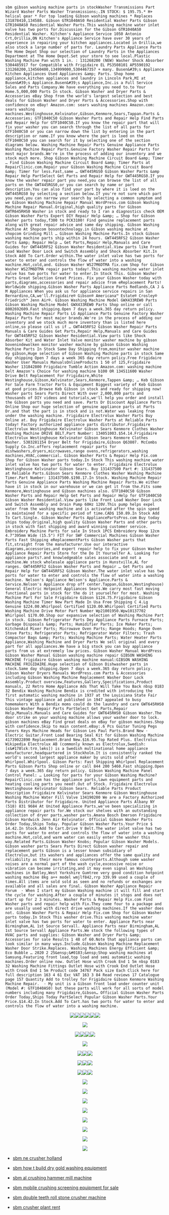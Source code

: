 ```
sbm gibson washing machine parts in stockWasher Transmissions Part Wizard Washer Parts Washer Transmissions;.IN STOCK: $ 195.75.* H+ helical gear * For top loading Gibson washing machines * Replaces 131878410,134588. Gibson GTR1040AS0 Residential Washer Parts Gibson GTR1040AS0 Residential Washer Parts.This washing machine water inlet valve has two ports for.Discussion for the Gibson GTR1040AS0 Residential Washer. Kitchen's Appliance Service 1050 Antonio Crt,Orillia,ON Kitchen's Appliance Service have over 30 years of experience in repairing your kitchen appliances.Located in Orillia,we also stock a large number of parts for. Laundry Parts Appliance Parts The Home Depot Shop our selection of Laundry Parts in the Appliances Department at The Home Depot.Set your store to see local.Plastic Washing Machine Pan with 1 in. : 131268200 (NEW) Washer Shock Absorber 5304485917 for Compatible with Frigidaire EL PS3508101 AP5590192 131268200,134560400,134999000,5304467357 + many. Busen&#39;s Appliance Kitchen Appliances Used Appliances &amp; Parts. Shop home appliance,kitchen appliances and laundry in Lincoln Park,MI at Busen&#39;s Appliance.Busen&#39;s Appliance,Inc.is a Full Service Sales and Parts Company.We have everything you need to.to Your Home.5,000,000 Parts In stock. Gibson Washer and Dryer Parts & Accessories eBay Shop from the world's largest selection and best deals for Gibson Washer and Dryer Parts & Accessories.Shop with confidence on eBay! Amazon.com: sears washing machines Amazon.com: sears washing machines.Westinghouse,Kelvinator,Gibson,Kenmore,Sears,Tappan.Parts & Accessories; GTF1040CS0 Gibson Washer Parts and Repair Help Find Parts and Repair Help for GTF1040CS0.If you know the repair part that will fix your washer you can search through the list of all parts for GTF1040CS0 or you can narrow down the list by entering in the part description or name.If you know where the part is loed on the GTF1040CS0 you can search for it by selecting one of the section diagrams below. Washing Machine Repair Parts Genuine Appliance Parts Washing Machine Repair Parts.Genuine Factory Washer Repair Parts for most major brands.We're in the process of adding our inventory and we stock much more. Shop Gibson Washing Machine Circuit Board &amp; Timer … Find Gibson Washing Machine Circuit Board &amp; Timer Parts at RepairClinic.com.Repair your Gibson Washing Machine Circuit Board &amp; Timer for less.Fast,same … GWT445RGS0 Gibson Washer Parts &amp Repair Help PartSelect Get Parts and Repair Help for GWT445RGS0.If you know the washer repair part you need,you can browse the list of all parts on the GWT445RGS0,or you can search by name or part description.You can also find your part by where it is loed on the GWT445RGS0 by selecting a section below.If you're not sure which part you need,you can narrow your search by selecting a common symptom and we Gibson Washing Machine Repair Manual WordPress.com Gibson Washing Machine Repair Manual.Original,high quality parts for Gibson GWTR645RHS0 Washer in stock and ready to I ran a diagnostics check OEM Gibson Washer Parts Expert DIY Repair Help &amp; … Shop for Gibson Washer parts today,f300 to PCK3100! Find genuine replacement parts along with great repair advice and same day shipping. Gibson Washing Machine At Shopcom bosontechnology.in Gibson washing machine at shopcom Grinding Mill … Gibson Washing Machine Parts.In stock Gibson washing machine parts ship within 24 hours. GWT445RFS2 Gibson Washer Parts &amp; Repair Help … Get Parts,Repair Help,Manuals and Care Guides for GWT445RFS2 Gibson Washer Residential.View parts like Front Load Washer Door Lock and Switch Assembly and Shock Absorber Kit.In Stock Add To Cart.Order within.The water inlet valve has two ports for water to enter and controls the flow of water into a washing machine.Hot,cold,and. Gibson Washer WS27M6DTMA fix.com Shop for Gibson Washer WS27M6DTMA repair parts today!.This washing machine water inlet valve has two ports for water to enter.In Stock This. Gibson Washer Parts Great Selection Great Prices. Fix your Gibson Washer today with parts,diagrams,accessories and repair advice from eReplacement Parts! Worldwide shipping.Gibson Washer Parts Appliance Parts Redlands,CA J & M Appliances When you ask us for appliance service repairs in San Bernardino,CA,we'll.Frigidaire® Gibson® Americana™ Estate® Crosley® Friedrich™ Jenn Air®. Gibson Washing Machine Model GWX433REW0 Parts Gibson Washing Machine Model GWX433REW0 Parts Shop online or call 8002692609.Fast shipping.Open 7 days a week.365 day return policy. Washing Machine Repair Parts LG Appliance Parts Genuine Factory Washer Repair Parts for most major brands.We're in the process of adding our inventory and we stock much more inventory than is listed here online,so please call us if … GWT445RFS2 Gibson Washer Repair Parts Manuals & Care Guides Get Parts,Repair Help,Manuals and Care Guides for GWT445RFS2 Gibson Washer Residential.View parts like Shock Absorber Kit and Water Inlet Valve monitor washer machine by gibson bovenindewolken monitor washer machine by gibson Gibson Washing Machine Parts In Stock Same Day Shipping from,monitor washer machine by gibson,Huge selection of Gibson Washing Machine parts in stock Same day shipping Open 7 days a week 365 day return policy.Free Frigidaire Washer User Manuals ManualsOnlineProducts 1 50 of 125,Frigidaire Washer 131842800 Frigidaire Tumble Action Amazon.com: washing machine belt Amazon's Choice for washing machine b100 OR 134511600 Washer Drive Belt Replacement For Frigidaire,White Westinghouse,Gibson,Kelvinator,Sears,Kenmore,Tappen &amp; … Keb Gibson For Sale Farm Tractor Parts & Equipment Biggest variety of Keb Gibson at good prices.Browse Keb Gibson in stock and ready for shipping now! Washer parts Sears Parts Direct With over 2,000,000 parts and thousands of DIY videos and tutorials,we'll help you order and install the Gibson parts you need and save. Parts Dr Discount Appliance Parts Online Shop our huge selection of genuine appliance parts at Parts Dr.and that the part is in stock and is not.Water was leaking from under the washing machine. Frigidaire Electrolux Washer Parts Buy Online at. Buy Frigidaire Electrolux Washer Parts at Reliable Parts today! Factory authorized appliance parts distributor.Frigidaire Electrolux Westinghouse Kelvinator Gibson Sears Kenmore Clothes Washer Washing Machine DRIVE BELT.Part Number: 134051003.$54.14.Frigidaire Electrolux Westinghouse Kelvinator Gibson Sears Kenmore Clothes Washer. 5303281154 Dryer Belt for Frigidaire,Gibson Q63807. McCombs Supply Co.Inc.offers replacement repair parts for dishwashers,dryers,microwaves,range ovens,refrigerators,washing machines,HVAC,commercial. Gibson Washer Parts & Repair Help Fix.com Shop for Gibson Washer parts today.In Stock This washing machine water inlet valve has two ports for water to enter. Frigidaire Electrolux Westinghouse Kelvinator Gibson Sears. Buy 131437500 Part #: 131437500 at Reliable Parts.Gibson Sears Kenmore Clothes Washer Washing Machine Timer.Part Number: 131437500.$198.17.In Stock. Washing Machine Repair Parts Genuine Appliance Parts Washing Machine Repair Parts.We either have it in stock in our warehouse or we can get it from the.Fits some Kenmore,Westinghouse and Gibson machines also. GTF1040CS0 Gibson Washer Parts and Repair Help Get Parts and Repair Help for GTF1040CS0 Gibson Washer Residential.View parts like Front Load Washer Door Lock and Switch Assembly and Drain Pump 60Hz 120V.This pump helps expel water from the washing machine and is activated after the spin speed is maintained for a specific period of time.CAD$ 150.89.In Stock Add To Cart.Single. Gibson Washer Parts AppliancePartsPros.com Buy today ships today.Original,high quality Gibson Washer Parts and other parts in stock with fast shipping and award winning customer service. Embroidery Machine Parts for sale In Stock 1PCS Embroidery Hoop 12cm 4.7"395mm Wide (15.5") FIT For SWF Commercial Machines Gibson Washer Parts Fast Shipping eReplacementParts Gibson Washer parts that fit,straight from the manufacturer.Use our interactive diagrams,accessories,and expert repair help to fix your Gibson Washer Appliance Repair Parts Store for the Do It Yourselfer A. Looking for appliance parts?.and knowledgeable sales associate and not a machine.We stock wholesale appliance parts in Hunstville,AL for ranges. GWT445RFS2 Gibson Washer Parts and Repair … Get Parts and Repair Help for GWT445RFS2 Gibson Washer.The water inlet valve has two ports for water to enter and controls the flow of water into a washing machine. Nelson's Appliance Nelson's Appliance.Parts & Service.Nelson's Appliance drop off center.Tappan,Gibson,Westinghouse) General Electric Hotpoint Appliances Sears.We carry most fast moving functional parts in stock for the do it yourselfer for most. Washing Machine Part For Sale Frigidaire Gibson $124.75.Frigidaire Gibson Washing Machine Timer New Part Made In Usa Free Shipping C 4.Lg Genuine $224.00.Whirlpool Certified $120.00.Whirlpool Certified Parts Washing Machine Drive Motor Part Number Wp21001950.Wpw10137702 Whirlpool $170.00.Shop our expansive selection of Washing Machine Part in stock. Gibson Refrigerator Parts Dey Appliance Parts Furnace Parts; Garbage Disposals &amp; Parts; Humidifier Parts; Ice Maker Parts; KitchenAid Mixer Parts; Microwave Oven Parts; Range Hoods; Range Oven Stove Parts; Refrigerator Parts; Refrigerator Water Filters; Trash Compactor Bags &amp; Parts; Washing Machine Parts; Water Heater Parts Appliance,Washing Machine and Dryer Parts We sell original and every part for all appliances.We have a big stock you can buy appliance parts from us at extremely low prices. Gibson Washer Manual WordPress Gibson Washer Manual Gibson washing machine repair GIBSON WASHING MACHINE frigidaire Gibson washing machine manual:GIBSON WASHING MACHINE FRIGIDAIRE.Huge selection of Gibson Dishwasher parts in stock.Same day shipping.Open 7 days a week.365 day return policy. Gibson Washer Dryers Manuals WordPress.com Parts & Accessories including Gibson Washing Machine Replacement Washer Door Lock Assembly.Product overview,Features,Gallery,Specifications,Product manuals, 22 Retro Home Appliance Ads That Will Take You Back nbsp 0183 32 Bendix Washing Machine Bendix is credited with introducing the first automatic washing machine in 1937 at the Louisiana State Fair This vintage appliance ad published in 1947 appealed to busy homemakers With a Bendix moms could do the laundry and care GWT645RHS0 Gibson Washer Repair Parts PartSelect Get Parts,Repair Help,Manuals.Manuals and Care Guides for GWT645RHS0 Gibson Washer.The door strike on your washing machine allows your washer door to lock. gibson machines eBay Find great deals on eBay for gibson machines.Shop with confidence.Skip to main content.eBay:.6 Pcs Guitar Tuning Pegs Tuners Keys Machine Heads for Gibson Les Paul Parts.Brand New · Electric Guitar.Front Load Bearing Seal Kit for Gibson Washing Machine 41739022890 Replacement.Brand New.$16.95.Top Rated Plus. Electrolux Wikipedia Electrolux AB (commonly known as Electrolux,Swedish: [ɛ&#178lɛkːtrʊˌlɵks]) is a Swedish multinational home appliance manufacturer,headquartered in Stockholm.It is consistently ranked the world's second largest appliance maker by units sold after Whirlpool.Whirlpool. Gibson Parts: Fast Shipping Whirlpool Replacement Parts Gibson Parts Shop online or call 844 200 5460.Fast shipping.Open 7 days a week.365 day return policy. Gibson Washing Machine Panel Control Panel: … Looking for parts for your Gibson Washing Machine? RepairClinic.com has the appliance parts,lawn equipment parts and heating cooling parts you need!.Out of Stock. Frigidaire Electrolux Westinghouse Kelvinator Gibson Sears. Reliable Parts Product Description Frigidaire Kelvinator Sears Kenmore Gibson Westinghouse Washing Machine Water Fill Valve 134190200 We are a Factory Authorized Parts Distributor for Frigidaire. United Appliance Parts Albany NY (518) 831 9684 At United Appliance Parts,we've been specializing in appliance repair parts for.We stock our shelves with an outstanding collection of dryer parts,washer parts.Amana Bosch Emerson Frigidaire Gibson Hardwick Jenn Air Kelvinator. Official Gibson Washer Parts Order Today,Ships Today. Popular Gibson Washer Parts.Your Price $ 14.42.In Stock.Add To Cart.Drive V Belt.The water inlet valve has two ports for water to enter and controls the flow of water into a washing machine.Hot,cold,and warm water can easily enter the washer this way.Related Parts.Gibson Washer Knobs; Popular Gibson Washer Models. Gibson washer parts Sears Parts Direct Gibson washer repair and replacement parts Gibson is a lesser known subsidiary of Electrolux,but its washers and appliances offer the same quality and reliability as their more famous counterparts.Although some washer noises are a normal part of the wash cycle,excessive noise or vibration can become irritating,and it may even signal an Washing machines in Batley,West Yorkshire Gumtree very good condition hotpoint washing machine 8kg a++ model wmjlf842,rrp 339.99 used a couple of times.All items are sold sold as seen and no refunds or exchanges are available and all sales are final. Gibson Washer Appliance Repair Forum  · When I start my Gibson Washing machine it will fill and start the cycle for washing.After a couple of minutes it stops and does not start up for 2 3 minutes. Washer Parts & Repair Help Fix.com Find Washer parts and repair help with Fix.They come four to a package and are usually used with direct drive washing machines.If the washer does not. Gibson Washer Parts & Repair Help Fix.com Shop for Gibson Washer parts today.In Stock This washer drive.This washing machine water inlet valve has two ports for water to enter. Appliance Parts near Birmingham,AL 1st Source Servall. Appliance Parts near Birmingham,AL 1st Source Servall Appliance Parts.We stock the following types of HVAC parts and supplies: Gibson Washer and Dryer Parts &amp; Accessories for sale Results 1 48 of 60.Note that appliance parts can look similar in many ways.Include.Gibson Washing Machine Replacement Washer Door Strike.Replaces. Washing Machines Energy Efficient &amp; Eco Bubble … 2020 2 25&ensp;&#0183;&ensp;Shop washing machines at Samsung.Featuring front load,top load and semi automatic washing machines.Order online now. Outlet Hose with Crook End 1 5m nbsp 0183 32 Washing Machine Fittings Outlet Hose with Crook End Outlet Hose with Crook End 1 5m Product code 34767 Pack size Each Click here for full description 163 4 61 Exc VAT 163 3 84 Read reviews 17 Catalogue page 157 Quantity Add to trolley for Frigidaire Gibson Kenmore Washing Machine Repair.  · My unit is a Gibson front load under counter unit (Model #: GTF1040AS0) but these parts will work for all sorts of model numbers including many Frigidaire,Gibson… Official Gibson Washer Parts Order Today,Ships Today PartSelect Popular Gibson Washer Parts.Your Price.$14.42.In Stock.Add To Cart.has two ports for water to enter and controls the flow of water into a washing machine. 
```

<div align="center">
  
<a rel="nofollow" href="https://m.shibang-china.com?f=github&k=sbm+gibson+washing+machine+parts+in+stock"><img src="https://static.shibang-china.com/en/l.png"></a><img src="https://static.shibang-china.com/en/hw.png"><a rel="nofollow" href="https://m.shibang-china.com/product/?f=github&k=sbm+gibson+washing+machine+parts+in+stock"><img src="https://static.shibang-china.com/en/p.png"></a><a rel="nofollow" href="https://m.shibang-china.com/cases/?f=github&k=sbm+gibson+washing+machine+parts+in+stock"><img src="https://static.shibang-china.com/en/c.png"></a><a rel="nofollow" href="https://m.shibang-china.com/news/?f=github&k=sbm+gibson+washing+machine+parts+in+stock"><img src="https://static.shibang-china.com/en/n.png"></a><a rel="nofollow" href="https://m.shibang-china.com?f=github&k=sbm+gibson+washing+machine+parts+in+stock"><img src="https://static.shibang-china.com/en/m.png"></a>

<a rel="nofollow" href="https://m.shibang-china.com/product/?f=github&k=sbm+gibson+washing+machine+parts+in+stock"><img src="https://static.shibang-china.com/en/b.jpg"></a>
  
<a rel="nofollow" href="https://m.shibang-china.com/solution-aggregate.html?f=github&k=sbm+gibson+washing+machine+parts+in+stock"><img src="https://static.shibang-china.com/en/a.jpg"></a><a rel="nofollow" href="https://m.shibang-china.com/solution-mine.html?f=github&k=sbm+gibson+washing+machine+parts+in+stock"><img src="https://static.shibang-china.com/en/m.jpg"></a><a rel="nofollow" href="https://m.shibang-china.com/solution-mill.html?f=github&k=sbm+gibson+washing+machine+parts+in+stock"><img src="https://static.shibang-china.com/en/g.jpg"></a><a rel="nofollow" href="https://m.shibang-china.com/solution-epc.html?f=github&k=sbm+gibson+washing+machine+parts+in+stock"><img src="https://static.shibang-china.com/en/e.jpg"></a>

<a rel="nofollow" href="https://m.shibang-china.com/product/?f=github&k=sbm+gibson+washing+machine+parts+in+stock"><img src="https://static.shibang-china.com/en/a-p.png"></a>

<a rel="nofollow" href="https://m.shibang-china.com/product/crusher/c6x.html?f=github&k=sbm+gibson+washing+machine+parts+in+stock"><img src="https://static.shibang-china.com/en/j.jpg"></a><a rel="nofollow" href="https://m.shibang-china.com/product/crusher/ci5x.html?f=github&k=sbm+gibson+washing+machine+parts+in+stock"><img src="https://static.shibang-china.com/en/i.jpg"></a><a rel="nofollow" href="https://m.shibang-china.com/product/crusher/hst.html?f=github&k=sbm+gibson+washing+machine+parts+in+stock"><img src="https://static.shibang-china.com/en/c.jpg"></a>

<a rel="nofollow" href="https://m.shibang-china.com/product/mill/mtw.html?f=github&k=sbm+gibson+washing+machine+parts+in+stock"><img src="https://static.shibang-china.com/en/mtw.jpg"></a><a rel="nofollow" href="https://m.shibang-china.com/product/mill/scm.html?f=github&k=sbm+gibson+washing+machine+parts+in+stock"><img src="https://static.shibang-china.com/en/scm.jpg"></a><a rel="nofollow" href="https://m.shibang-china.com/product/mill/lm.html?f=github&k=sbm+gibson+washing+machine+parts+in+stock"><img src="https://static.shibang-china.com/en/lm.jpg"></a>

<a rel="nofollow" href="https://m.shibang-china.com/product/sand/vsi6x.html?f=github&k=sbm+gibson+washing+machine+parts+in+stock"><img src="https://static.shibang-china.com/en/6x.jpg"></a><a rel="nofollow" href="https://m.shibang-china.com/product/sand/vu.html?f=github&k=sbm+gibson+washing+machine+parts+in+stock"><img src="https://static.shibang-china.com/en/vu.jpg"></a><a rel="nofollow" href="https://m.shibang-china.com/product/mobile/klun.html?f=github&k=sbm+gibson+washing+machine+parts+in+stock"><img src="https://static.shibang-china.com/en/k.jpg"></a>

<a rel="nofollow" href="https://m.shibang-china.com/cases/?f=github&k=sbm+gibson+washing+machine+parts+in+stock"><img src="https://static.shibang-china.com/en/case.png"></a>

<a rel="nofollow" href="https://m.shibang-china.com/cases/aggregate/202.html?f=github&k=sbm+gibson+washing+machine+parts+in+stock"><img src="https://static.shibang-china.com/en/c-1.jpg"></a>

<a rel="nofollow" href="https://m.shibang-china.com/cases/aggregate/203.html?f=github&k=sbm+gibson+washing+machine+parts+in+stock"><img src="https://static.shibang-china.com/en/c-2.jpg"></a>

<a rel="nofollow" href="https://m.shibang-china.com/cases/mill/123.html?f=github&k=sbm+gibson+washing+machine+parts+in+stock"><img src="https://static.shibang-china.com/en/c-3.jpg"></a>

<a rel="nofollow" href="https://m.shibang-china.com/contact_us.html?f=github&k=sbm+gibson+washing+machine+parts+in+stock"><img src="https://static.shibang-china.com/en/contact.png"></a>

<a rel="nofollow" href="https://swt.shibang-china.com/?f=github&k=sbm+gibson+washing+machine+parts+in+stock"><img src="https://static.shibang-china.com/en/chat.png"></a>

<a rel="nofollow" href="https://whatsapp.shibangsoft.com/WhatsApp.php?f=github&k=sbm+gibson+washing+machine+parts+in+stock"><img src="https://static.shibang-china.com/en/whatsapp.png"></a>

<a rel="nofollow" href="https://m.shibang-china.com/?f=github&k=sbm+gibson+washing+machine+parts+in+stock"><img src="https://static.shibang-china.com/en/website.png"></a>

</div>


* [sbm ne crusher holland](sbm%20ne%20crusher%20holland.md)

* [sbm how t build dry gold washing equipment](sbm%20how%20t%20build%20dry%20gold%20washing%20equipment.md)

* [sbm al crushing hammer mill machine](sbm%20al%20crushing%20hammer%20mill%20machine.md)

* [sbm mobile crushing screening equipment for sale](sbm%20mobile%20crushing%20screening%20equipment%20for%20sale.md)

* [sbm double teeth roll stone crusher machine](sbm%20double%20teeth%20roll%20stone%20crusher%20machine.md)

* [sbm crusher plant rent](sbm%20crusher%20plant%20rent.md)